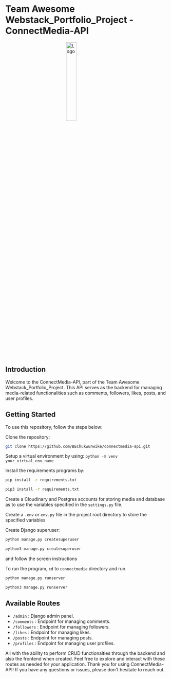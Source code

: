 # Team Awesome Webstack_Portfolio_Project - ConnectMedia-API

<img src="https://i.imgur.com/MvgPiT3.jpeg" alt="Logo" width="25%" style="display: block; margin: auto;">

## Introduction

Welcome to the ConnectMedia-API, part of the Team Awesome Webstack_Portfolio_Project. This API serves as the backend for managing media-related functionalities such as comments, followers, likes, posts, and user profiles.

## Getting Started

To use this repository, follow the steps below:

Clone the repository:

```bash
git clone https://github.com/BEChukwunwike/connectmedia-api.git
```

Setup a virtual environment by using: `python -m venv your_virtual_env_name`

Install the requirements programs by:

```bash
pip install -r requirements.txt
```

```bash
pip3 install -r requirements.txt
```

Create a Cloudinary and Postgres accounts for storing media and database as to use the variables specified in the `settings.py` file.

Create a `.env` or `env.py` file in the project root directory to store the specified variables

Create Django superuser:

```bash
python manage.py createsuperuser
```

```bash
python3 manage.py createsuperuser
```

and follow the screen instructions

To run the program, `cd` to `connectmedia` directory and run

```bash
python manage.py runserver
```

```bash
python3 manage.py runserver
```

## Available Routes
* `/admin` : Django admin panel.
* `/comments` : Endpoint for managing comments.
* `/followers` : Endpoint for managing followers.
* `/likes` : Endpoint for managing likes.
* `/posts` : Endpoint for managing posts.
* `/profiles` : Endpoint for managing user profiles.

All with the ability to perform CRUD functionalties through the backend and also the frontend when created.
Feel free to explore and interact with these routes as needed for your application.
Thank you for using ConnectMedia-API! If you have any questions or issues, please don't hesitate to reach out.
